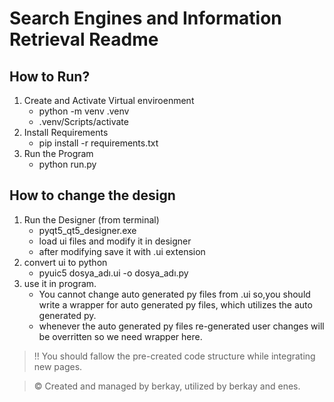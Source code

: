 # Search Engines and Information Retrieval Readme

## How to Run?
1. Create and Activate Virtual enviroenment 
     - python -m venv .venv 
    - .venv/Scripts/activate
2. Install Requirements
    - pip install -r requirements.txt
3. Run the Program
    - python run.py

## How to change the design 
1. Run the Designer (from terminal)
    - pyqt5_qt5_designer.exe 
    - load ui files and modify it in designer 
    - after modifying save it with .ui extension
2. convert ui to python 
    - pyuic5 dosya_adı.ui -o dosya_adı.py
3. use it in program.
    - You cannot change auto generated py files from .ui so,you should write a wrapper for auto generated py files, which utilizes the auto generated py.
    - whenever the auto generated py files re-generated user changes will be overritten so we need wrapper here. 


> !! You should fallow the pre-created code structure while integrating new pages. 

> © Created and managed by berkay, utilized by berkay and enes.










